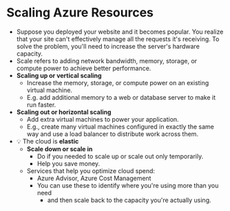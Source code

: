 
# Scaling Azure Resources

- Suppose you deployed your website and it becomes popular. You realize that your site can't effectively manage all the requests it's receiving. To solve the problem, you'll need to increase the server's hardware capacity.
- Scale refers to adding network bandwidth, memory, storage, or compute power to achieve better performance.
- **Scaling up or vertical scaling**
  - Increase the memory, storage, or compute power on an existing virtual machine.
  - E.g. add additional memory to a web or database server to make it run faster.
- **Scaling out or horizontal scaling**
  - Add extra virtual machines to power your application. 
  - E.g., create many virtual machines configured in exactly the same way and use a load balancer to distribute work across them.
- 💡 The cloud is **elastic**
  - **Scale down or scale in**
    - Do if you needed to scale up or scale out only temporarily.
    - Help you save money.
  - Services that help you optimize cloud spend:
    - Azure Advisor, Azure Cost Management
    - You can use these to identify where you're using more than you need
      - and then scale back to the capacity you're actually using.
